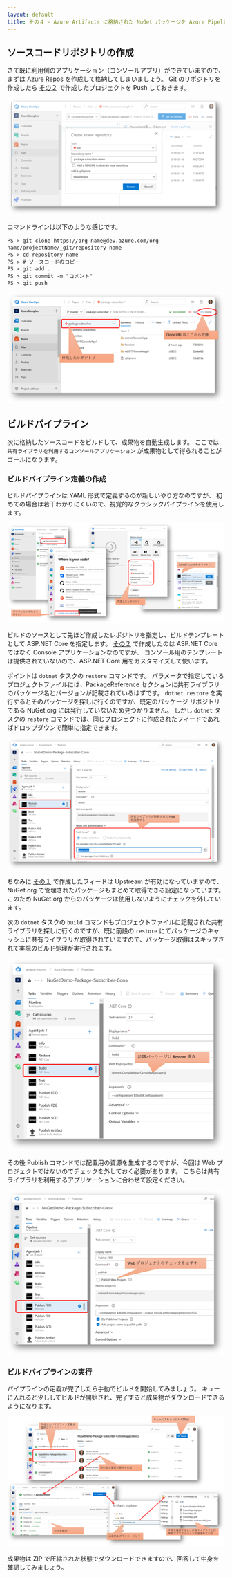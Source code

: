 ```yaml
---
layout: default
title: その４ - Azure Artifacts に格納された NuGet パッケージを Azure Pipeline から取得する
---
```


## ソースコードリポジトリの作成

さて既に利用側のアプリケーション（コンソールアプリ）ができていますので、まずは Azure Repos を作成して格納してしまいましょう。
Git のリポジトリを作成したら [その２](./contents2.md) で作成したプロジェクトを Push しておきます。

![ソースコードリポジトリの作成](./images/create-repo.png)

コマンドラインは以下のような感じです。

```pwsh
PS > git clone https://org-name@dev.azure.com/org-name/projectName/_git/repository-name
PS > cd repository-name
PS > # ソースコードのコピー
PS > git add .
PS > git commit -m "コメント"
PS > git push
```

![ソースコードの格納](./images/source-code-repository.png)

## ビルドパイプライン

次に格納したソースコードをビルドして、成果物を自動生成します。
ここでは `共有ライブラリを利用するコンソールアプリケーション` が成果物として得られることがゴールになります。

### ビルドパイプライン定義の作成

ビルドパイプラインは YAML 形式で定義するのが新しいやり方なのですが、
初めての場合は若干わかりにくいので、視覚的なクラシックパイプラインを使用します。

![ASP.NET Coreテンプレートからビルドパイプラインを作成する](./images/create-subscriber-build-pipeline.png)

ビルドのソースとして先ほど作成したレポジトリを指定し、ビルドテンプレートとして ASP.NET Core を指定します。
[その２](./contents2.md) で作成したのは ASP.NET Core ではなく Console アプリケーションなのですが、
コンソール用のテンプレートは提供されていないので、ASP.NET Core 用をカスタマイズして使います。

ポイントは `dotnet` タスクの `restore` コマンドです。
パラメータで指定しているプロジェクトファイルには、PackageReference セクションに共有ライブラリのパッケージ名とバージョンが記載されているはずです。
`dotnet restore` を実行するとそのパッケージを探しに行くのですが、既定のパッケージ リポジトリである NuGet.org には発行していないため見つかりません。
しかし `dotnet` タスクの `restore` コマンドでは、同じプロジェクトに作成されたフィードであればドロップダウンで簡単に指定できます。

![カスタムフィードからの取得](./images/restore-from-custom-feed.png)

ちなみに [その１](./contents1.md) で作成したフィードは Upstream が有効になっていますので、NuGet.org で管理されたパッケージもまとめて取得できる設定になっています。
このため NuGet.org からのパッケージは使用しないようにチェックを外しています。

次の `dotnet` タスクの `build` コマンドもプロジェクトファイルに記載された共有ライブラリを探しに行くのですが、既に前段の `restore` にてパッケージのキャッシュに共有ライブラリが取得されていますので、パッケージ取得はスキップされて実際のビルド処理が実行されます。

![プロジェクトのビルド](./images/build-without-restore.png)

その後 Publish コマンドでは配置用の資源を生成するのですが、今回は Web プロジェクトではないのでチェックを外しておく必要があります。
こちらは共有ライブラリを利用するアプリケーションに合わせて設定ください。

![Webプロジェクトではない](./images/publish-console-app.png)


### ビルドパイプラインの実行

パイプラインの定義が完了したら手動でビルドを開始してみましょう。
キューに入れると少ししてビルドが開始され、完了すると成果物がダウンロードできるようになります。

![ビルド実行](./images/build-and-artifacts.png)

成果物は ZIP で圧縮された状態でダウンロードできますので、回答して中身を確認してみましょう。
